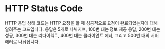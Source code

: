 # HTTP Status Code

HTTP 응답 상태 코드는 HTTP 요청을 할 때 성공적으로 요청이 완료되었는지에 대해 알려주는 코드입니다. 응답은 5개로 나눠지며, 100번 대는 정보 제공 응답, 200번 대는 성공, 300번 대는 리다이렉트, 400번 대는 클라이언트 에러, 그리고 500번 대의 서버 에러로 나눠집니다.